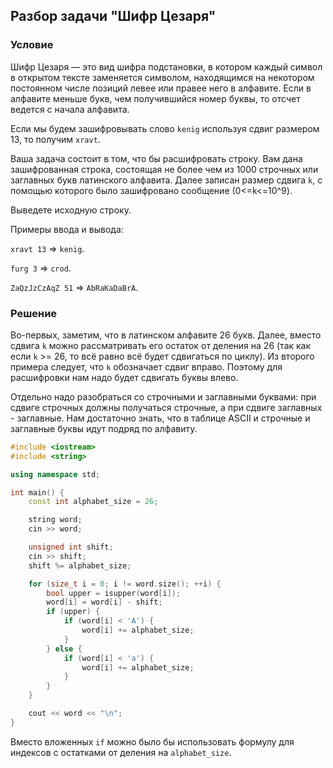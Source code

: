 ## Разбор задачи "Шифр Цезаря"

### Условие
Шифр Цезаря — это вид шифра подстановки, в котором каждый символ в открытом тексте заменяется символом, находящимся на некотором постоянном числе позиций левее или правее него в алфавите.
Если в алфавите меньше букв, чем получившийся номер буквы, то отсчет ведется с начала алфавита.

Если мы будем зашифровывать слово `kenig` используя сдвиг размером 13, то получим `xravt`.

Ваша задача состоит в том, что бы расшифровать строку.
Вам дана зашифрованная строка, состоящая не более чем из 1000 строчных или заглавных букв латинского алфавита.
Далее записан размер сдвига `k`, с помощью которого было зашифровано сообщение (0<=k<=10^9).

Выведете исходную строку.

Примеры ввода и вывода:

`xravt 13` => `kenig`.

`furg 3` => `crod`.

`ZaQzJzCzAqZ 51` => `AbRaKaDaBrA`.

### Решение
Во-первых, заметим, что в латинском алфавите 26 букв.
Далее, вместо сдвига `k` можно рассматривать его остаток от деления на 26 (так как если `k` >= 26, то всё равно всё будет сдвигаться по циклу).
Из второго примера следует, что `k` обозначает сдвиг вправо. Поэтому для расшифровки нам надо будет сдвигать буквы влево.

Отдельно надо разобраться со строчными и заглавными буквами: при сдвиге строчных должны получаться строчные, а при сдвиге заглавных - заглавные.
Нам достаточно знать, что в таблице ASCII и строчные и заглавные буквы идут подряд по алфавиту.
```cpp
#include <iostream>
#include <string>

using namespace std;

int main() {
    const int alphabet_size = 26;

    string word;
    cin >> word;

    unsigned int shift;
    cin >> shift;
    shift %= alphabet_size;

    for (size_t i = 0; i != word.size(); ++i) {
        bool upper = isupper(word[i]);
        word[i] = word[i] - shift;
        if (upper) {
            if (word[i] < 'A') {
                word[i] += alphabet_size;
            }
        } else {
            if (word[i] < 'a') {
                word[i] += alphabet_size;
            }
        }
    }

    cout << word << "\n";
}
```
Вместо вложенных `if` можно было бы использовать формулу для индексов с остатками от деления на `alphabet_size`.
